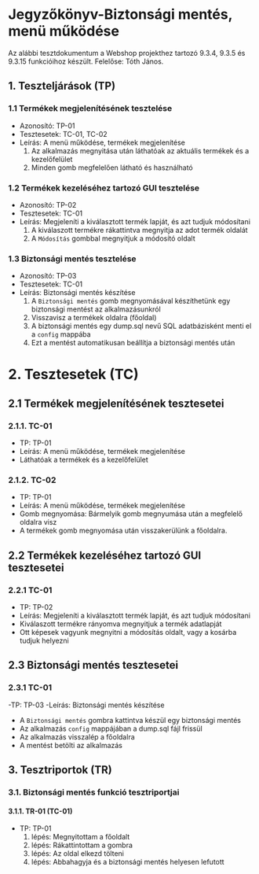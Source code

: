 # Jegyzőkönyv-Biztonsági mentés, menü működése

Az alábbi tesztdokumentum a Webshop projekthez tartozó 9.3.4, 9.3.5 és 9.3.15 funkcióihoz készült. Felelőse: Tóth János.

## 1. Teszteljárások (TP)

### 1.1 Termékek megjelenítésének tesztelése
- Azonosító: TP-01
- Tesztesetek: TC-01, TC-02
- Leírás: A menü működése, termékek megjelenítése
	1. Az alkalmazás megnyitása után láthatóak az aktuális termékek és a kezelőfelület
	2. Minden gomb megfelelően látható és használható

### 1.2 Termékek kezeléséhez tartozó GUI tesztelése
- Azonosító: TP-02
- Tesztesetek: TC-01
- Leírás: Megjeleníti a kiválasztott termék lapját, és azt tudjuk módosítani
	1. A kiválaszott termékre rákattintva megnyitja az adot termék oldalát
	2. A `Módosítás` gombbal megnyitjuk a módosító oldalt

### 1.3 Biztonsági mentés tesztelése
- Azonosító: TP-03
- Tesztesetek: TC-01
- Leírás: Biztonsági mentés készítése
	1. A `Biztonsági mentés` gomb megnyomásával készíthetünk egy biztonsági mentést az alkalmazásunkról
	2. Visszavisz a termékek oldalra (főoldal)
	3. A biztonsági mentés egy dump.sql nevű SQL adatbázisként menti el a `config` mappába
	4. Ezt a mentést automatikusan beállítja a biztonsági mentés után

# 2. Tesztesetek (TC)

## 2.1 Termékek megjelenítésének tesztesetei

### 2.1.1. TC-01
- TP: TP-01
- Leírás: A menü működése, termékek megjelenítése
- Láthatóak a termékek és a kezelőfelület

### 2.1.2. TC-02
- TP: TP-01
- Leírás: A menü működése, termékek megjelenítése
- Gomb megnyomása: Bármelyik gomb megnyumása után a megfelelő oldalra visz
- A termékek gomb megnyomása után visszakerülünk a főoldalra.

## 2.2 Termékek kezeléséhez tartozó GUI tesztesetei

### 2.2.1 TC-01
- TP: TP-02
- Leírás: Megjeleníti a kiválasztott termék lapját, és azt tudjuk módosítani
- Kiválaszott termékre rányomva megnyitjuk a termék adatlapját
- Ott képesek vagyunk megnyitni a módosítás oldalt, vagy a kosárba tudjuk helyezni

## 2.3 Biztonsági mentés tesztesetei

### 2.3.1 TC-01
-TP: TP-03
-Leírás: Biztonsági mentés készítése
- A `Biztonsági mentés` gombra kattintva készül egy biztonsági mentés
- Az alkalmazás `config` mappájában a dump.sql fájl frissül
- Az alkalmazás visszalép a főoldalra
- A mentést betölti az alkalmazás

## 3. Tesztriportok (TR)

### 3.1. Biztonsági mentés funkció tesztriportjai

#### 3.1.1. TR-01 (TC-01)
- TP: TP-01
    1. lépés: Megnyitottam a főoldalt
    2. lépés: Rákattintottam a gombra
    3. lépés: Az oldal elkezd tölteni
	4. lépés: Abbahagyja és a biztonsági mentés helyesen lefutott

